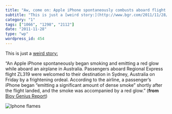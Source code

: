 ```yaml
---
title: "Aw, come on: Apple iPhone spontaneously combusts aboard flight in Australia"
subtitle: "This is just a [weird story:](http://www.bgr.com/2011/11/28/apple-iphone-spontaneously-combusts-aboa..."
category: "1"
tags: ["1066", "1298", "2112"]
date: "2011-11-28"
type: "wp"
wordpress_id: 454
---
```

This is just a [weird story:](http://www.bgr.com/2011/11/28/apple-iphone-spontaneously-combusts-aboard-flight-in-australia/)

> 
“An Apple iPhone spontaneously began smoking and emitting a red glow while aboard an airplane in Australia. Passengers aboard Regional Express flight ZL319 were welcomed to their destination in Sydney, Australia on Friday by a frightening ordeal. According to the airline, a passenger’s iPhone began “emitting a significant amount of dense smoke” shortly after the flight landed, and the smoke was accompanied by a red glow.” (**from** [Bioy Genius Report](http://www.bgr.com/2011/11/28/apple-iphone-spontaneously-combusts-aboard-flight-in-australia/))

![Iphone flames](https://i0.wp.com/salas.com/wp-content/uploads/2011/11/32265-iphone-flames.png?resize=278%2C368&ssl=1)